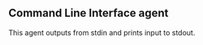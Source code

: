 Command Line Interface agent
----------------------------

This agent outputs from stdin and prints input to stdout.

